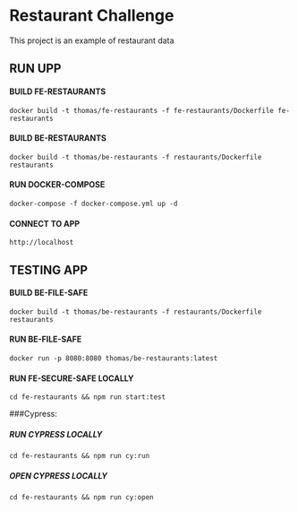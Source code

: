 # Restaurant Challenge

This project is an example of restaurant data 

## RUN UPP

#### BUILD FE-RESTAURANTS
```
docker build -t thomas/fe-restaurants -f fe-restaurants/Dockerfile fe-restaurants
```

#### BUILD BE-RESTAURANTS
```
docker build -t thomas/be-restaurants -f restaurants/Dockerfile restaurants
```

#### RUN DOCKER-COMPOSE
```
docker-compose -f docker-compose.yml up -d
```

#### CONNECT TO APP
```
http://localhost
```

## TESTING APP

#### BUILD BE-FILE-SAFE 
```
docker build -t thomas/be-restaurants -f restaurants/Dockerfile restaurants
```
#### RUN BE-FILE-SAFE 
```
docker run -p 8080:8080 thomas/be-restaurants:latest
```
#### RUN FE-SECURE-SAFE LOCALLY
```
cd fe-restaurants && npm run start:test
```
###Cypress:

##### RUN CYPRESS LOCALLY
```
cd fe-restaurants && npm run cy:run
```
##### OPEN CYPRESS LOCALLY
```
cd fe-restaurants && npm run cy:open
```
